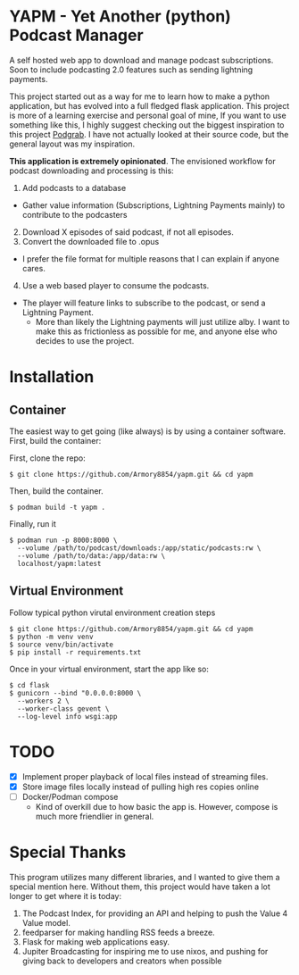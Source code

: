 # YAPM - Yet Another (python) Podcast Manager
A self hosted web app to download and manage podcast subscriptions. Soon to include podcasting 2.0 features such as sending lightning payments.

This project started out as a way for me to learn how to make a python application, but has evolved into a full fledged flask application. This project is more of a learning exercise and personal goal of mine, If you want to use something like this, I highly suggest checking out the biggest inspiration to this project [Podgrab](https://www.google.com/search?client=firefox-b-1-d&q=podgrab+github). I have not actually looked at their source code, but the general layout was my inspiration.

**This application is extremely opinionated**. The envisioned workflow for podcast downloading and processing is this:
1. Add podcasts to a database
  - Gather value information (Subscriptions, Lightning Payments mainly) to contribute to the podcasters
2. Download X episodes of said podcast, if not all episodes.
3. Convert the downloaded file to .opus
  - I prefer the file format for multiple reasons that I can explain if anyone cares.
4. Use a web based player to consume the podcasts.
  - The player will feature links to subscribe to the podcast, or send a Lightning Payment.
    + More than likely the Lightning payments will just utilize alby. I want to make this as frictionless as possible for me, and anyone else who decides to use the project.


# Installation
## Container
The easiest way to get going (like always) is by using a container software. First, build the container:

First, clone the repo:

`$ git clone https://github.com/Armory8854/yapm.git && cd yapm`

Then, build the container.

`$ podman build -t yapm .`

Finally, run it

```
$ podman run -p 8000:8000 \
  --volume /path/to/podcast/downloads:/app/static/podcasts:rw \
  --volume /path/to/data:/app/data:rw \
  localhost/yapm:latest
```

## Virtual Environment
Follow typical python virutal environment creation steps

```
$ git clone https://github.com/Armory8854/yapm.git && cd yapm
$ python -m venv venv
$ source venv/bin/activate
$ pip install -r requirements.txt
```

Once in your virtual environment, start the app like so:

```
$ cd flask
$ gunicorn --bind "0.0.0.0:8000 \
  --workers 2 \
  --worker-class gevent \
  --log-level info wsgi:app
```

# TODO
- [x] Implement proper playback of local files instead of streaming files.
- [x] Store image files locally instead of pulling high res copies online
- [ ] Docker/Podman compose
  - Kind of overkill due to how basic the app is. However, compose is much more friendlier in general.

# Special Thanks
This program utilizes many different libraries, and I wanted to give them a special mention here. Without them, this project would have taken a lot longer to get where it is today:

1. The Podcast Index, for providing an API and helping to push the Value 4 Value model.
2. feedparser for making handling RSS feeds a breeze.
3. Flask for making web applications easy.
4. Jupiter Broadcasting for inspiring me to use nixos, and pushing for giving back to developers and creators when possible
